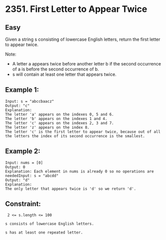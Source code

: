 # 2351. First Letter to Appear Twice

## **Easy**

Given a string s consisting of lowercase English letters, return the first letter to appear twice.

Note:

* A letter a appears twice before another letter b if the second occurrence of a is before the second occurrence of b.
* s will contain at least one letter that appears twice.

## Example 1: 
 ```
Input: s = "abccbaacz"
Output: "c"
Explanation:
The letter 'a' appears on the indexes 0, 5 and 6.
The letter 'b' appears on the indexes 1 and 4.
The letter 'c' appears on the indexes 2, 3 and 7.
The letter 'z' appears on the index 8.
The letter 'c' is the first letter to appear twice, because out of all the letters the index of its second occurrence is the smallest.
```

## Example 2: 
 ```
Input: nums = [0]
Output: 0
Explanation: Each element in nums is already 0 so no operations are neededInput: s = "abcdd"
Output: "d"
Explanation:
The only letter that appears twice is 'd' so we return 'd'.
```

## Constraint: 

```
 2 <= s.length <= 100
```
 ```
s consists of lowercase English letters.
```
```
s has at least one repeated letter.
```
